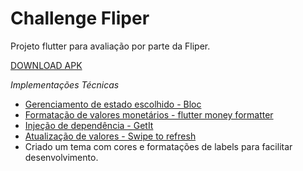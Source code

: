 # Challenge Fliper

Projeto flutter para avaliação por parte da Fliper.

[DOWNLOAD APK](https://github.com/FelipeQueFez/challenge-fliper/tree/master/assets/app-release.apk)

*Implementações Técnicas*
- [Gerenciamento de estado escolhido - Bloc](https://pub.dev/packages/flutter_bloc)
- [Formatação de valores monetários - flutter money formatter](https://pub.dev/packages/flutter_money_formatter)
- [Injeção de dependência - GetIt](https://pub.dev/packages/get_it)
- [Atualização de valores - Swipe to refresh](https://api.flutter.dev/flutter/material/RefreshIndicator-class.html)
- Criado um tema com cores e formatações de labels para facilitar desenvolvimento.
